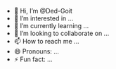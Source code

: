 - 👋 Hi, I’m @Ded-Goit
- 👀 I’m interested in ...
- 🌱 I’m currently learning ...
- 💞️ I’m looking to collaborate on ...
- 📫 How to reach me ...
- 😄 Pronouns: ...
- ⚡ Fun fact: ...

<!---
Ded-Goit/Ded-Goit is a ✨ special ✨ repository because its `README.md` (this file) appears on your GitHub profile.
You can click the Preview link to take a look at your changes.
--->
